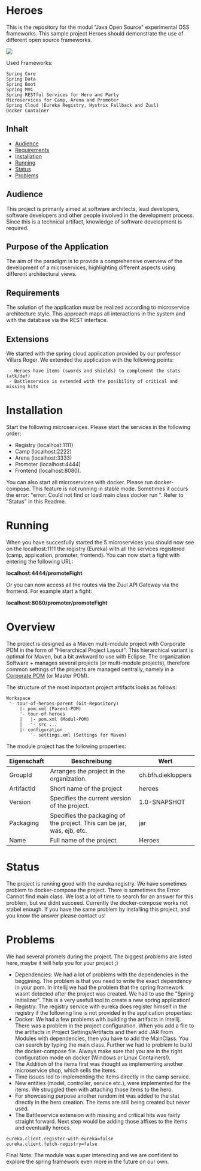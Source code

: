 




# Heroes
This is the repository for the modul "Java Open Source" experimental OSS frameworks.
This sample project Heroes should demonstrate the use of different open source frameworks. 
<p align="left">
    <a href="https://opensource.org/licenses/MIT"><img src="https://img.shields.io/badge/license-MIT-blue.svg"></a>
</p>

Used Frameworks: 
```
Spring Core                            
Spring Data                         
Spring Boot
Spring MVC
Spring RESTful Services for Hero and Party 
Microservices for Camp, Arena and Promoter 
Spring Cloud (Eureka Registry, Hystrix Fallback and Zuul)
Docker Container
```

## Inhalt

  * [Audience](#audience) 
  * [Requirements](#requirements)
  * [Installation](#installation)
  * [Running](#running)
  * [Status](#status)
  * [Problems](#problems)

##	Audience
This project is primarily aimed at software architects, lead developers, software developers and other people involved in the development process. Since this is a technical artifact, knowledge of software development is required.

## Purpose of the Application
The aim of the paradigm is to provide a comprehensive overview of the development of a microservices, highlighting different aspects using different architectural views.

## Requirements
The solution of the application must be realized according to microservice architecture style. This approach maps all interactions in the system and with the database via the REST interface.

## Extensions
We started with the spring cloud application provided by our professor Villars Roger. We extended the application with the following points: 

	 - Heroes have items (swords and shields) to complement the stats (atk/def)
	 - Battleservice is extended with the posibility of critical and missing hits

# Installation
Start the following microservices. Please start the services in the following order:

 - Registry (localhost:1111)
 - Camp (localhost:2222)
 - Arena (localhost:3333)
 - Promoter (localhost:4444)
 - Frontend (localhost:8080).

You can also start all microservices with docker. Please run docker-compose. This feature is not running in stable mode. Sometimes it occurs the error: "error: Could not find or load main class docker run ". Refer to "Status" in this Readme.

# Running 
When you have succesfully started the 5 microservices you should now see on the localhost:1111 the registry (Eureka) with all the services registered (camp, application, promoter, frontend). 
You can now start a fight with entering the following URL:

**localhost:4444/promoteFight**

Or you can now access all the routes via the Zuul API Gateway via the frontend. For example start a fight: 

**localhost:8080/promoter/promoteFight**

# Overview
  
The project is designed as a Maven multi-module project with Corporate POM in the form of "Hierarchical Project Layout". This hierarchical variant is optimal for Maven, but a bit awkward to use with Eclipse. The organization Software + manages several projects (or multi-module projects), therefore common settings of the projects are managed centrally, namely in a [Corporate POM](https://blog.sonatype.com/2008/05/misused-maven-terms-defined/) (or Master POM). 

The structure of the most important project artifacts looks as follows:

```
Workspace
 '- tour-of-heroes-parent (Git-Repository)
     |- pom.xml (Parent-POM)
     '- tour-of-heroes
     |   |- pom.xml (Modul-POM)
     |   '- src ...
     |- configuration
         '- settings.xml (Settings for Maven)
```

The module project has the following properties:

| Eigenschaft| Beschreibung | Wert |
|-----------|-----------| -----------|
| GroupId  | Arranges the project in the organization. | ch.bfh.diekloppers|
| ArtifactId | Short name of the project | heroes |
| Version | Specifies the current version of the project.| 1.0-SNAPSHOT |
| Packaging | Specifies the packaging of the project. This can be jar, was, ejb, etc.| jar |
| Name | Full name of the project.| Heroes |

# Status
The project is running good with the eureka registry. We have sometimes problem to docker-compose the project. There is sometimes the Error: Cannot find main class. We lost a lot of time to search for an answer for this problem, but we didnt succeed. Currently the docker-compose works not stabel enough. If you have the same problem by installing this project, and you know the answer please contact us! 

# Problems
We had several promels during the project. The biggest problems are listed here, maybe it will help you for your project ;)

 - Dependencies: We had a lot of problems with the dependencies in the beggining. The problem is that you need to write the exact dependency in your pom. In Intellij we had the problem that the spring framework wasnt detected after the project was created. We had to use the "Spring Initializer". This is a very usefull tool to create a new spring application!
 - Registry: The registry service with eureka does register himself in the registry if the following line is not provided in the application properties: 
 - Docker: We had a few problems with building the artifacts in Intellij. There was a problem in the project configuration. When you add a file to the artifacts in Project Settings/Artifacts and then add JAR From Modules with dependencies, then you have to add the MainClass. You can search by typing the main class. Further we had to problem to build the docker-compose file. Always make sure that you are in the right configuration mode on docker (Windows or Linux Containers!).
 - The Addition of the items first was thought as implementing another microservice shop, which sells the items.
 - Time issues led to implementing the items directly in the camp service.
 - New entities (model, controller, service etc.), were implemented for the items. We struggled then with attaching those items to the hero.
 - For showcasing purpose another random int was added to the stat directly in the hero creation.
The items are still being created but never used.
- The Battleservice extension with missing and critical hits was fairly straight forward. Next step would be adding those affixes to the items and eventually heroes.
 ```
 eureka.client.register-with-eureka=false  
eureka.client.fetch-registry=false
 ```
Final Note: The module was super interesting and we are confident to explore the spring framework even more in the future on our own. 
